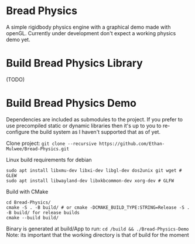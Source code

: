 # Bread Physics
A simple rigidbody physics engine with a graphical demo made with openGL. Currently under development don't expect a working physics demo yet.


# Build Bread Physics Library
(TODO)

# Build Bread Physics Demo

Dependencies are included as submodules to the project. If you prefer to use precompiled static or dynamic libraries then it's up to you to re-configure the build system as I haven't supported that as of yet.

Clone project: `git clone --recursive https://github.com/Ethan-Mulwee/Bread-Physics.git`

 Linux build requirements for debian
 ```
 sudo apt install libxmu-dev libxi-dev libgl-dev dos2unix git wget # GLEW
 sudo apt install libwayland-dev libxkbcommon-dev xorg-dev # GLFW
 ```
 Build with CMake
 ```
 cd Bread-Physics/
 cmake -S . -B build/ # or cmake -DCMAKE_BUILD_TYPE:STRING=Release -S . -B build/ for release builds
 cmake --build build/
 ```


 Binary is generated at build/App to run: `cd /build && ./Bread-Physics-Demo`
 Note: its important that the working directory is that of build for the moment

